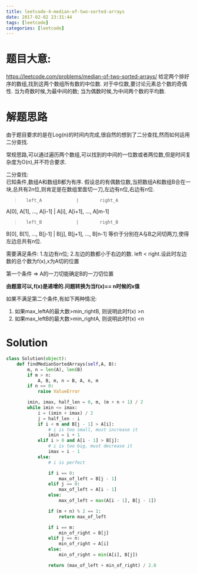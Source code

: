 ```yaml
---
title: leetcode-4-median-of-two-sorted-arrays
date: 2017-02-02 23:31:44
tags: [leetcode]
categories: [leetcode]
---
```


# 题目大意:
https://leetcode.com/problems/median-of-two-sorted-arrays/
给定两个排好序的数组,找到这两个数组所有数的中位数.
对于中位数,要讨论元素总个数的奇偶性.
当为奇数时候,为最中间的数;
当为偶数时候,为中间两个数的平均数.

# 解题思路
由于题目要求的是在Log(n)的时间内完成,很自然的想到了二分查找,然而如何运用二分查找.

常规思路,可以通过遍历两个数组,可以找到的中间的一位数或者两位数,但是时间复杂度为O(n),并不符合要求.

二分查找:  
已知条件,数组A和数组B都为有序.
假设总的有偶数位数,当把数组A和数组B合在一块,总共有2n位,则肯定是在数组里面切一刀,左边有n位,右边有n位.

>       left_A             |        right_A
  A[0], A[1], ..., A[i-1]  |  A[i], A[i+1], ..., A[m-1]

>       left_B             |        right_B
  B[0], B[1], ..., B[j-1]  |  B[j], B[j+1], ..., B[n-1]
等价于分别在A与B之间切两刀,使得左边总共有n位.

需要满足条件:  1.左边有n位;
             2.左边的数都小于右边的数. left < right.设此时左边数的总个数为f(x),x为A切的位置

第一个条件 => A的一刀切能确定B的一刀切位置

__由题意可以,f(x)是递增的.问题转换为当f(x)== n时候的x值__

如果不满足第二个条件,有如下两种情况:
1. 如果max_leftA的最大数>min_rightB, 则说明此时f(x) >n
2. 如果max_leftB的最大数>min_rightA, 则说明此时f(x) <n

# Solution

``` python
class Solution(object):
    def findMedianSortedArrays(self,A, B):
        m, n = len(A), len(B)
        if m > n:
            A, B, m, n = B, A, n, m
        if n == 0:
            raise ValueError

        imin, imax, half_len = 0, m, (m + n + 1) / 2
        while imin <= imax:
            i = (imin + imax) / 2
            j = half_len - i
            if i < m and B[j - 1] > A[i]:
                # i is too small, must increase it
                imin = i + 1
            elif i > 0 and A[i - 1] > B[j]:
                # i is too big, must decrease it
                imax = i - 1
            else:
                # i is perfect

                if i == 0:
                    max_of_left = B[j - 1]
                elif j == 0:
                    max_of_left = A[i - 1]
                else:
                    max_of_left = max(A[i - 1], B[j - 1])

                if (m + n) % 2 == 1:
                    return max_of_left

                if i == m:
                    min_of_right = B[j]
                elif j == n:
                    min_of_right = A[i]
                else:
                    min_of_right = min(A[i], B[j])

                return (max_of_left + min_of_right) / 2.0




```
